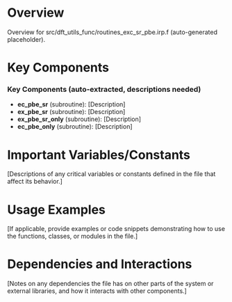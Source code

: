 # Overview

Overview for src/dft_utils_func/routines_exc_sr_pbe.irp.f (auto-generated placeholder).

# Key Components

### Key Components (auto-extracted, descriptions needed)
- **ec_pbe_sr** (subroutine): [Description]
- **ex_pbe_sr** (subroutine): [Description]
- **ex_pbe_sr_only** (subroutine): [Description]
- **ec_pbe_only** (subroutine): [Description]

# Important Variables/Constants

[Descriptions of any critical variables or constants defined in the file that affect its behavior.]

# Usage Examples

[If applicable, provide examples or code snippets demonstrating how to use the functions, classes, or modules in the file.]

# Dependencies and Interactions

[Notes on any dependencies the file has on other parts of the system or external libraries, and how it interacts with other components.]
